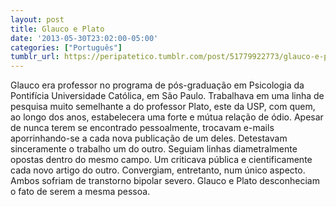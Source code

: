 ```yaml
---
layout: post
title: Glauco e Plato
date: '2013-05-30T23:02:00-05:00'
categories: ["Português"]
tumblr_url: https://peripatetico.tumblr.com/post/51779922773/glauco-e-plato
---
```

Glauco era professor no programa de pós-graduação em Psicologia da Pontifícia Universidade Católica, em São Paulo. Trabalhava em uma linha de pesquisa muito semelhante a do professor Plato, este da USP, com quem, ao longo dos anos, estabelecera uma forte e mútua relação de ódio. Apesar de nunca terem se encontrado pessoalmente, trocavam e-mails aporrinhando-se a cada nova publicação de um deles. Detestavam sinceramente o trabalho um do outro. Seguiam linhas diametralmente opostas dentro do mesmo campo. Um criticava pública e cientificamente cada novo artigo do outro. Convergiam, entretanto, num único aspecto. Ambos sofriam de transtorno bipolar severo. Glauco e Plato desconheciam o fato de serem a mesma pessoa.

